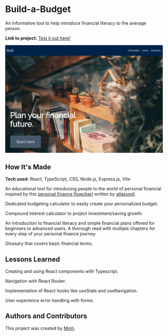 # Build-a-Budget

An informative tool to help introduce financial literacy to the average person.

**Link to project:** [Test it out here!](https://babudget.netlify.app/)

![insert screenshot here](client\public\assets\babudget.netlify.app_.png)

## How It's Made

**Tech used:** React, TypeScript, CSS, Node.js, Express.js, Vite

An educational tool for introducing people to the world of personal financial inspired by this [personal finance flowchart](https://www.reddit.com/r/personalfinance/comments/4gdlu9/how_to_prioritize_spending_your_money_a_flowchart/) written by [atlasvoid](https://www.reddit.com/user/atlasvoid/).

Dedicated budgeting calculator to easily create your personalized budget.

Compound interest calculator to project investment/saving growth.

An introduction to financial literacy and simple financial plans offered for beginners to advanced users. A thorough read with multiple chapters for every step of your personal finance journey.

Glossary that covers basic financial terms.

## Lessons Learned

Creating and using React components with Typescript.

Navigation with React Router.

Implementation of React hooks like useState and useNavigation.

User experience error handling with forms.

## Authors and Contributors

This project was created by [Minh](https://github.com/doanaminh).
